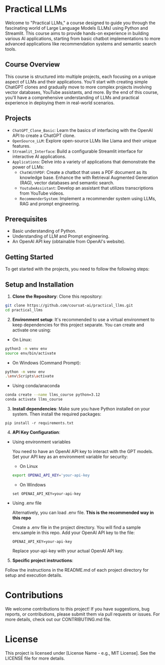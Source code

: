 # Practical LLMs

Welcome to "Practical LLMs," a course designed to guide you through the fascinating world of Large Language Models (LLMs) using Python and Streamlit. This course aims to provide hands-on experience in building various AI applications, starting from basic chatbot implementations to more advanced applications like recommendation systems and semantic search tools.

## Course Overview

This course is structured into multiple projects, each focusing on a unique aspect of LLMs and their applications. You'll start with creating simple ChatGPT clones and gradually move to more complex projects involving vector databases, YouTube assistants, and more. By the end of this course, you'll have a comprehensive understanding of LLMs and practical experience in deploying them in real-world scenarios.

## Projects

- `ChatGPT_Clone_Basic`: Learn the basics of interfacing with the OpenAI API to create a ChatGPT clone.
- `OpenSource_LLM`: Explore open-source LLMs like Llama and their unique features.
- `Streamlit_Interface`: Build a configurable Streamlit interface for interactive AI applications.
- `Applications`: Delve into a variety of applications that demonstrate the power of LLMs:
  - `ChatWithPDF`: Create a chatbot that uses a PDF document as its knowledge base. Enhance the  with Retrieval Augmented Generation (RAG), vector databases and semantic search.
  - `YoutubeAssistant`: Develop an assistant that utilizes transcriptions from YouTube videos.
  - `RecommenderSystem`: Implement a recommender system using LLMs, RAG and prompt engineering.

## Prerequisites

- Basic understanding of Python.
- Understanding of LLM and Prompt engineering.
- An OpenAI API key (obtainable from OpenAI's website).

## Getting Started

To get started with the projects, you need to follow the following steps:

## Setup and Installation


1. **Clone the Repository**:
Clone this repository:

```bash
git clone https://github.com/coursat-ai/practical_llms.git
cd practical_llms
```

2. **Environment setup**:
It's recommended to use a virtual environment to keep dependencies for this project separate. You can create and activate one using:

- On Linux:

```bash
python3 -m venv env
source env/bin/activate
```
- On Windows (Command Prompt):

```bash
python -m venv env
.\env\Scripts\activate
```

- Using conda/anaconda
```bash
conda create --name llms_course python=3.12
conda activate llms_course
```

3. **Install dependencies**:
Make sure you have Python installed on your system. Then install the required packages:

```
pip install -r requirements.txt
```

4. **API Key Configuration**:

- Using environment variables

  You need to have an OpenAI API key to interact with the GPT models.
  Set your API key as an environment variable for security:

  - On Linux
  ```bash
  export OPENAI_API_KEY='your-api-key
  ```

  - On Windows
  ```
  set OPENAI_API_KEY=your-api-key
  ```

- Using .env file

  Alternatively, you can load .env file. **This is the recommended way in this repo**

  Create a .env file in the project directory. You will find a sample env.sample in this repo.
  Add your OpenAI API key to the file:
  ```
  OPENAI_API_KEY=your-api-key
  ```
  Replace your-api-key with your actual OpenAI API key.

5. **Specific project instructions**:

  Follow the instructions in the README.md of each project directory for setup and execution details.

# Contributions
We welcome contributions to this project! If you have suggestions, bug reports, or contributions, please submit them via pull requests or issues. For more details, check out our CONTRIBUTING.md file.

# License
This project is licensed under [License Name - e.g., MIT License]. See the LICENSE file for more details.

